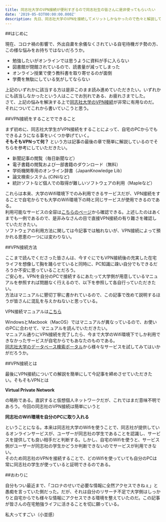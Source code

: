 ```yaml
---
title: 同志社大学のVPN接続が便利すぎるので同志社生の皆さんに是非使ってもらいたい
date: '2019-05-03T00:00:00.000Z'
description: 先日、同志社大学のVPNを接続してメリットしかなかったので色々と解説していきたいと思います。この記事が皆さんの在宅勉強ライフに活きることを切に願っている。
---
```


##はじめに

現在、コロナ禍の影響で、外出自粛を余儀なくされている自宅待機ガチ勢の方、この様な悩みをお持ちではないだろうか。

- 勉強したいがオンラインでは思うように資料が手に入らない
- 図書館が閉館されているので、読書量が減ってしまった
- オンライン授業で使う教科書を取り寄せるのが面倒
- 学費を無駄にしている気がしてならない

上記のいずれかに該当する方は是非このまま読み進めていただきたい。いずれかにも該当しなかったという人はここでお別れである、お疲れさまでした。  
さて、上記の悩みを解決する上で[同志社大学のVPN接続](https://it.doshisha.ac.jp/service/vpn.html)が非常に有用なのだ。それについてこれから書いていこうと思う。

##VPN接続をすることでできること

まず初めに、同志社大学生がVPN接続をすることによって、自宅のPCからでもできるようになる事をいくつか挙げていく。  
**そもそもVPNって何？**
という方は記事の最後の章で簡単に解説しているのでそちらを参考にしていただきたい。  

- 新聞記事の閲覧（毎日新聞など）
- 電子書籍の閲覧および一部書籍のダウンロード（無料）
- 学術機関専用のオンライン辞書（JapanKnowledge Lib）
- 論文検索システム (CiNiiなど)
- 統計ソフトなど個人での取得が難しいソフトウェアの利用（Mapleなど）

これらは本来、大学のWifi環境下でのみ利用できるサービスだが、VPN接続をすることで自宅からでも大学のWifi環境下の時と同じサービスが使用できるのである。  
利用可能なサービスの全容は[こちらのページ](https://library.doshisha.ac.jp/database/index.html)から確認できる。上述したのはあくまでも一例であるので、是非みなさんの目で直接VPN接続の有り難さを確認していただきたい。  
ソフトウェアの利用方法に関しては今記事では触れないが、VPN接続によって預かれる恩恵の一つには変わりない。

##VPN接続方法

ここまで読んでくださった皆さんは、今すぐにでもVPN接続後の充実した在宅ライフを想像して胸を踊らせていると同時に、PC知識に疎い自分でもできるだろうか不安に思っていることだろう。  
ご安心を。VPNを自分のPCで接続するにあたって大学側が用意しているマニュアルを参照すれば問題なく行えるので、以下を参照して各自行っていただきたい。  
方法はマニュアルに懇切丁寧に書かれているので、この記事で改めて説明するほうが皆さんに混乱を与えかねないと思っている。  

VPN接続マニュアルは[こちら](https://it.doshisha.ac.jp/inside/vpn_manual.html)  

WindowsとMacbook（MacOS）ではマニュアルが異なっているので、お使いのPCに合わせて、マニュアルを読んでいただきたい。  
マニュアル通りにVPN接続を完了したら、今まで大学のWifi環境下でしか利用できなかったサービスが自宅からでもあなたのものである。  
[同志社大学のデータベース検索ポータル](https://library.doshisha.ac.jp/database/index.html)から様々なサービスを試してみてはいかがだろうか。

##VPN接続とは

最後にVPN接続についての解説を簡単にして今記事を締めさせていただきたい。そもそもVPNとは  

**Virtual Private Network**  

の略称である。直訳すると仮想個人ネットワークだが、これではまだ意味不明であろう。今回の同志社のVPN接続は簡単にいうと  

**同志社のWifi環境を自分のPCに取り入れる**  

ということになる。本来は同志社大学のWifiを使うことで、同志社が提供しているオンラインサービスが、ユーザーが同志社の学生であることを認識し、サービスを提供しても良い相手だと判断する。しかし、自宅のWifiを使うと、サービス側がユーザーが同志社の学生かどうか判断できないのでサービスが利用できない。  
そのため同志社のVPNを接続することで、どのWifiを使っていても自分のPCは常に同志社の学生が使っていると証明できるのである。

##おわりに

自分もつい最近まで、「コロナのせいで必要な情報に全然アクセスできねぇ」と愚痴を言っていた側だった。だが、それは自分のリサーチ不足で大学側はしっかりと自宅からでも様々な情報にアクセスできる環境を整えていたのだ。この記事が皆さんの在宅勉強ライフに活きることを切に願っている。  

私大ってすごい（小並感）
